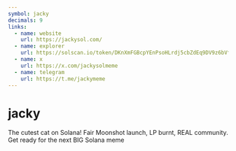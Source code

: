 ```yaml
---
symbol: jacky
decimals: 9
links:
  - name: website
    url: https://jackysol.com/
  - name: explorer
    url: https://solscan.io/token/DKnXmFGBcpYEnPsoHLrdj5cbZdEq9DV9z6bVfYrrDEBE
  - name: x
    url: https://x.com/jackysolmeme
  - name: telegram
    url: https://t.me/jackymeme
---
```


# jacky

The cutest cat on Solana! Fair Moonshot launch, LP burnt, REAL community. Get ready for the next BIG Solana meme
